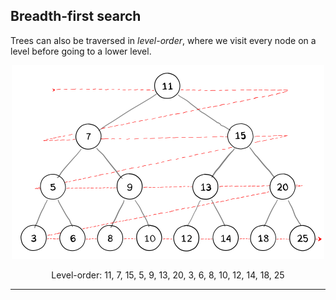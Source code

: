 ## Breadth-first search

Trees can also be traversed in _level-order_, where we visit every node on a level before going to a lower level.

<p align="center">
  <img src="../../../../assets/breadth-first-search.svg" width="500" />
</p>
<p align="center">
Level-order: 11, 7, 15, 5, 9, 13, 20, 3, 6, 8, 10, 12, 14, 18, 25
</p>

<hr>
